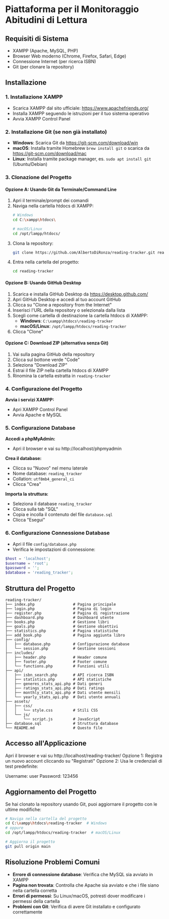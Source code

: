 # Piattaforma per il Monitoraggio Abitudini di Lettura

## Requisiti di Sistema

- XAMPP (Apache, MySQL, PHP)
- Browser Web moderno (Chrome, Firefox, Safari, Edge)
- Connessione Internet (per ricerca ISBN)
- Git (per clonare la repository)

## Installazione

### 1. Installazione XAMPP

- Scarica XAMPP dal sito ufficiale: https://www.apachefriends.org/
- Installa XAMPP seguendo le istruzioni per il tuo sistema operativo
- Avvia XAMPP Control Panel

### 2. Installazione Git (se non già installato)

- **Windows**: Scarica Git da https://git-scm.com/download/win
- **macOS**: Installa tramite Homebrew `brew install git` o scarica da https://git-scm.com/download/mac
- **Linux**: Installa tramite package manager, es. `sudo apt install git` (Ubuntu/Debian)

### 3. Clonazione del Progetto

#### Opzione A: Usando Git da Terminale/Command Line

1. Apri il terminale/prompt dei comandi
2. Naviga nella cartella htdocs di XAMPP:
   ```bash
   # Windows
   cd C:\xampp\htdocs\
   
   # macOS/Linux
   cd /opt/lampp/htdocs/
   ```
3. Clona la repository:
   ```bash
   git clone https://github.com/AlbertoDiRonza/reading-tracker.git reading-tracker
   ```
4. Entra nella cartella del progetto:
   ```bash
   cd reading-tracker
   ```

#### Opzione B: Usando GitHub Desktop

1. Scarica e installa GitHub Desktop da https://desktop.github.com/
2. Apri GitHub Desktop e accedi al tuo account GitHub
3. Clicca su "Clone a repository from the Internet"
4. Inserisci l'URL della repository o selezionala dalla lista
5. Scegli come cartella di destinazione la cartella htdocs di XAMPP:
   - **Windows**: `C:\xampp\htdocs\reading-tracker`
   - **macOS/Linux**: `/opt/lampp/htdocs/reading-tracker`
6. Clicca "Clone"

#### Opzione C: Download ZIP (alternativa senza Git)

1. Vai sulla pagina GitHub della repository
2. Clicca sul bottone verde "Code"
3. Seleziona "Download ZIP"
4. Estrai il file ZIP nella cartella htdocs di XAMPP
5. Rinomina la cartella estratta in `reading-tracker`

### 4. Configurazione del Progetto

**Avvia i servizi XAMPP:**
- Apri XAMPP Control Panel
- Avvia Apache e MySQL

### 5. Configurazione Database

**Accedi a phpMyAdmin:**
- Apri il browser e vai su http://localhost/phpmyadmin

**Crea il database:**
- Clicca su "Nuovo" nel menu laterale
- Nome database: `reading_tracker`
- Collation: `utf8mb4_general_ci`
- Clicca "Crea"

**Importa la struttura:**
- Seleziona il database `reading_tracker`
- Clicca sulla tab "SQL"
- Copia e incolla il contenuto del file `database.sql`
- Clicca "Esegui"

### 6. Configurazione Connessione Database

- Apri il file `config/database.php`
- Verifica le impostazioni di connessione:
```php
$host = 'localhost';
$username = 'root';
$password = '';
$database = 'reading_tracker';
```

## Struttura del Progetto

```
reading-tracker/
├── index.php                 # Pagina principale
├── login.php                 # Pagina di login
├── register.php              # Pagina di registrazione
├── dashboard.php             # Dashboard utente
├── books.php                 # Gestione libri
├── goals.php                 # Gestione obiettivi
├── statistics.php            # Pagina statistiche
├── add_book.php              # Pagina aggiunta libro
├── config/
│   ├── database.php          # Configurazione database
│   └── session.php           # Gestione sessioni
├── includes/
│   ├── header.php            # Header comune
│   ├── footer.php            # Footer comune
│   └── functions.php         # Funzioni utili
├── api/
│   ├── isbn_search.php       # API ricerca ISBN
│   ├── statistics.php        # API statistiche
│   ├── generes_stats_api.php # Dati generi 
│   ├── ratings_stats_api.php # Dati ratings
│   ├── monthly_stats_api.php # Dati utente mensili
│   └── yearly_stats_api.php  # Dati utente annuali
├── assets/
│   ├── css/
│   │   └── style.css         # Stili CSS
│   └── js/
│       └── script.js         # JavaScript
├── database.sql              # Struttura database
└── README.md                 # Questo file
```

## Accesso all'Applicazione

Apri il browser e vai su http://localhost/reading-tracker/
Opzione 1: Registra un nuovo account cliccando su "Registrati"
Opzione 2: Usa le credenziali di test predefinite:

Username: user
Password: 123456

## Aggiornamento del Progetto

Se hai clonato la repository usando Git, puoi aggiornare il progetto con le ultime modifiche:

```bash
# Naviga nella cartella del progetto
cd C:\xampp\htdocs\reading-tracker  # Windows
# oppure
cd /opt/lampp/htdocs/reading-tracker  # macOS/Linux

# Aggiorna il progetto
git pull origin main
```

## Risoluzione Problemi Comuni

- **Errore di connessione database**: Verifica che MySQL sia avviato in XAMPP
- **Pagina non trovata**: Controlla che Apache sia avviato e che i file siano nella cartella corretta
- **Errori di permessi**: Su Linux/macOS, potresti dover modificare i permessi della cartella
- **Problemi con Git**: Verifica di avere Git installato e configurato correttamente
